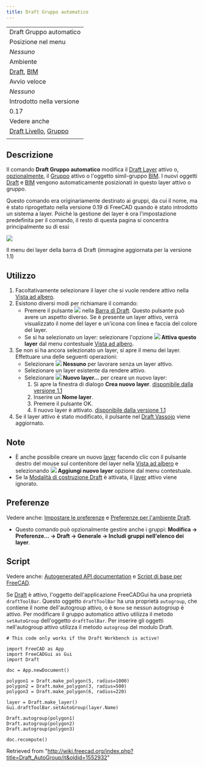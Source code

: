```yaml
---
title: Draft Gruppo automatico
---
```

|  |
| --- |
| Draft Gruppo automatico |
| Posizione nel menu |
| *Nessuno* |
| Ambiente |
| [Draft](/Draft_Workbench/it "Draft Workbench/it"), [BIM](/BIM_Workbench/it "BIM Workbench/it") |
| Avvio veloce |
| *Nessuno* |
| Introdotto nella versione |
| 0.17 |
| Vedere anche |
| [Draft Livello](/Draft_Layer/it "Draft Layer/it"), [Gruppo](/Std_Group/it "Std Group/it") |
|  |

## Descrizione

Il comando **Draft Gruppo automatico** modifica il [Draft Layer](/Draft_Layer/it "Draft Layer/it") attivo o, [opzionalmente](#Preferenze), il  [Gruppo](/Std_Group/it "Std Group/it") attivo o l'oggetto simil-gruppo [BIM](/BIM_Workbench/it "BIM Workbench/it"). I nuovi oggetti [Draft](/Draft_Workbench/it "Draft Workbench/it") e [BIM](/BIM_Workbench/it "BIM Workbench/it") vengono automaticamente posizionati in questo layer attivo o gruppo.

Questo comando era originariamente destinato ai gruppi, da cui il nome, ma è stato riprogettato nella versione 0.19 di FreeCAD quando è stato introdotto un sistema a layer. Poiché la gestione dei layer è ora l'impostazione predefinita per il comando, il resto di questa pagina si concentra principalmente su di essi

![](/images/Draft_Tray_Menu.png)

Il menu dei layer della barra di Draft (immagine aggiornata per la versione 1.1)

## Utilizzo

1. Facoltativamente selezionare il layer che si vuole rendere attivo nella [Vista ad albero](/Tree_view/it "Tree view/it").
2. Esistono diversi modi per richiamare il comando:
   * Premere il pulsante ![](/images/Draft_tray_button_layer.png) nella [Barra di Draft](/Draft_Tray/it "Draft Tray/it"). Questo pulsante può avere un aspetto diverso. Se è presente un layer attivo, verrà visualizzato il nome del layer e un'icona con linea e faccia del colore del layer.
   * Se si ha selezionato un layer: selezionare l'opzione **![](/images/Button_right.svg) Attiva questo layer** dal menu contestuale [Vista ad albero](/Tree_view/it "Tree view/it").
3. Se non si ha ancora selezionato un layer, si apre il menu dei layer. Effettuare una delle seguenti operazioni:
   * Selezionare **![](/images/Button_invalid.svg) Nessuno** per lavorare senza un layer attivo.
   * Selezionare un layer esistente da rendere attivo.
   * Selezionare **![](/images/Draft_NewLayer.svg) Nuovo layer...** per creare un nuovo layer:
     1. Si apre la finestra di dialogo **Crea nuovo layer**. [disponibile dalla versione 1.1](/Release_notes_1.1/it "Release notes 1.1/it")
     2. Inserire un **Nome layer**.
     3. Premere il pulsante OK.
     4. Il nuovo layer è attivato. [disponibile dalla versione 1.1](/Release_notes_1.1/it "Release notes 1.1/it")
4. Se il layer attivo è stato modificato, il pulsante nel [Draft Vassoio](/Draft_Tray/it "Draft Tray/it") viene aggiornato.

## Note

* È anche possibile creare un nuovo [layer](/Draft_Layer/it "Draft Layer/it") facendo clic con il pulsante destro del mouse sul contenitore del layer nella [Vista ad albero](/Tree_view/it "Tree view/it") e selezionando **![](/images/Draft_NewLayer.svg) Aggiungi nuovo layer** opzione dal menu contestuale.
* Se la [Modalità di costruzione Draft](/Draft_ToggleConstructionMode/it "Draft ToggleConstructionMode/it") è attivata, il [layer](/Draft_Layer/it "Draft Layer/it") attivo viene ignorato.

## Preferenze

Vedere anche: [Impostare le preferenze](/Preferences_Editor/it "Preferences Editor/it") e [Preferenze per l'ambiente Draft](/Draft_Preferences/it "Draft Preferences/it").

* Questo comando può opzionalmente gestire anche i gruppi: **Modifica → Preferenze... → Draft → Generale → Includi gruppi nell'elenco dei layer**.

## Script

Vedere anche: [Autogenerated API documentation](https://freecad.github.io/SourceDoc/) e [Script di base per FreeCAD](/FreeCAD_Scripting_Basics/it "FreeCAD Scripting Basics/it").

Se [Draft](/Draft_Workbench/it "Draft Workbench/it") è attivo, l'oggetto dell'applicazione FreeCADGui ha una proprietà `draftToolBar`. Questo oggetto `draftToolBar` ha una proprietà `autogroup`, che contiene il nome dell'autogroup attivo, o è `None` se nessun autogroup è attivo. Per modificare il gruppo automatico attivo utilizza il metodo `setAutoGroup` dell'oggetto `draftToolBar`. Per inserire gli oggetti nell'autogroup attivo utilizza il metodo `autogroup` del modulo Draft.

```
# This code only works if the Draft Workbench is active!

import FreeCAD as App
import FreeCADGui as Gui
import Draft

doc = App.newDocument()

polygon1 = Draft.make_polygon(5, radius=1000)
polygon2 = Draft.make_polygon(3, radius=500)
polygon3 = Draft.make_polygon(6, radius=220)

layer = Draft.make_layer()
Gui.draftToolBar.setAutoGroup(layer.Name)

Draft.autogroup(polygon1)
Draft.autogroup(polygon2)
Draft.autogroup(polygon3)

doc.recompute()

```

Retrieved from "<http://wiki.freecad.org/index.php?title=Draft_AutoGroup/it&oldid=1552932>"